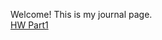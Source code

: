 Welcome! This is my journal page. <br>
[HW Part1](https://bu-ie-423.github.io/fall-23-yalibozkurt/423%20project/IE%20423%20PROJECT%201.html)
